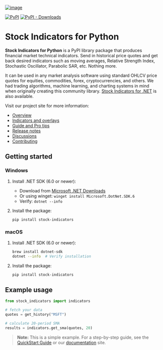 [![image](https://raw.githubusercontent.com/facioquo/stock-indicators-python/main/docs/assets/social-banner.png)](https://python.stockindicators.dev/)

[![PyPI](https://img.shields.io/pypi/v/stock-indicators?color=blue&label=PyPI)](https://badge.fury.io/py/stock-indicators)
[![PyPI - Downloads](https://img.shields.io/pypi/dm/stock-indicators?style=flat&logo=Python&logoColor=white&label=Downloads&color=indigo)](https://pypistats.org/packages/stock-indicators)

# Stock Indicators for Python

**Stock Indicators for Python** is a PyPI library package that produces financial market technical indicators.  Send in historical price quotes and get back desired indicators such as moving averages, Relative Strength Index, Stochastic Oscillator, Parabolic SAR, etc.  Nothing more.

It can be used in any market analysis software using standard OHLCV price quotes for equities, commodities, forex, cryptocurrencies, and others.  We had trading algorithms, machine learning, and charting systems in mind when originally creating this community library.  [Stock Indicators for .NET](https://dotnet.stockindicators.dev/) is also available.

Visit our project site for more information:

- [Overview](https://python.stockindicators.dev/)
- [Indicators and overlays](https://python.stockindicators.dev/indicators/)
- [Guide and Pro tips](https://python.stockindicators.dev/guide/)
- [Release notes](https://github.com/facioquo/stock-indicators-python/releases)
- [Discussions](https://github.com/DaveSkender/Stock.Indicators/discussions)
- [Contributing](https://github.com/facioquo/stock-indicators-python/blob/main/docs/contributing.md#readme)

## Getting started

### Windows

1. Install .NET SDK (6.0 or newer):
    - Download from [Microsoft .NET Downloads](https://dotnet.microsoft.com/download)
    - Or using winget: `winget install Microsoft.DotNet.SDK.6`
    - Verify: `dotnet --info`

2. Install the package:

    ```bash
    pip install stock-indicators
    ```

### macOS

1. Install .NET SDK (6.0 or newer):

    ```bash
    brew install dotnet-sdk
    dotnet --info  # Verify installation
    ```

2. Install the package:

    ```bash
    pip install stock-indicators
    ```

## Example usage

```python
from stock_indicators import indicators

# fetch your data
quotes = get_history("MSFT")

# calculate 20-period SMA
results = indicators.get_sma(quotes, 20)
```

> **Note:** This is a simple example. For a step-by-step guide, see the [QuickStart Guide](https://github.com/facioquo/stock-indicators-python-quickstart#readme) or our [documentation](https://python.stockindicators.dev/) site.
